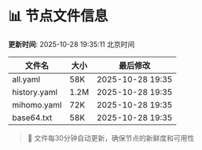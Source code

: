# 📊 节点文件信息

**更新时间**: 2025-10-28 19:35:11 北京时间

| 文件名 | 大小 | 最后修改 |
|--------|------|----------|
| all.yaml | 58K | 2025-10-28 19:35 |
| history.yaml | 1.2M | 2025-10-28 19:35 |
| mihomo.yaml | 72K | 2025-10-28 19:35 |
| base64.txt | 58K | 2025-10-28 19:35 |

> 🔄 文件每30分钟自动更新，确保节点的新鲜度和可用性
